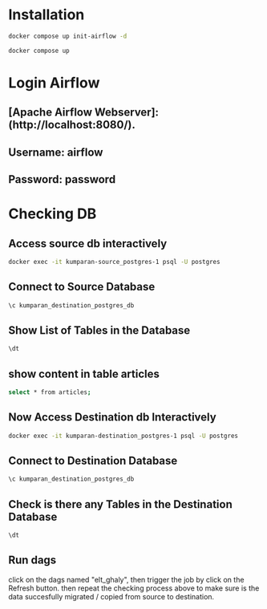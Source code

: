 # Installation

```bash
docker compose up init-airflow -d

docker compose up
```

# Login Airflow

## [Apache Airflow Webserver]: (http://localhost:8080/).

## Username: airflow

## Password: password

# Checking DB

## Access source db interactively

```bash
docker exec -it kumparan-source_postgres-1 psql -U postgres
```

## Connect to Source Database

```bash
\c kumparan_destination_postgres_db
```

## Show List of Tables in the Database

```bash
\dt
```

## show content in table articles

```bash
select * from articles;
```

## Now Access Destination db Interactively

```bash
docker exec -it kumparan-destination_postgres-1 psql -U postgres
```

## Connect to Destination Database

```bash
\c kumparan_destination_postgres_db
```

## Check is there any Tables in the Destination Database

```bash
\dt
```

## Run dags

click on the dags named "elt_ghaly", then trigger the job by click on the Refresh button. then repeat the checking process above to make sure is the data succesfully migrated / copied from source to destination.

